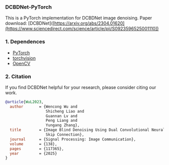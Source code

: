 ### DCBDNet-PyTorch

This is a PyTorch implementation for DCBDNet image denoising. Paper download: [DCBDNet]([https://arxiv.org/abs/2304.01620](https://www.sciencedirect.com/science/article/pii/S0923596525001110])

### 1. Dependences
* [PyTorch](http://pytorch.org/)
* [torchvision](https://github.com/pytorch/vision)
* [OpenCV](https://pypi.org/project/opencv-python/)

### 2. Citation
If you find DCBDNet helpful for your research, please consider citing our work.
```BibTex
@article{WuL2023,
  author       = {Wencong Wu and
                  Shicheng Liao and
                  Guannan Lv and
                  Peng Liang and
                  Yungang Zhang},
  title        = {Image Blind Denoising Using Dual Convolutional Neural Network with
                  Skip Connection},
  journal      = {Signal Processing: Image Communication},
  volume       = {138},
  pages        = {117365},
  year         = {2025}
}
```
